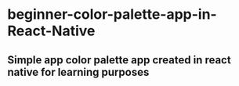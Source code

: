 # beginner-color-palette-app-in-React-Native
## Simple app color palette app created in react native for learning purposes

